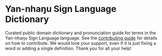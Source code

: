 
# Yan-nhaŋu Sign Language Dictionary

Curated public domain dictionary and pronunciation guide for terms in the Yan-nhaŋu Sign Language language. See the [contributing guide](https://github.com/drumworkteam/term/blob/make/.github/contributing.md) for details on how to contribute. We would love your support, even if it is just fixing a word or adding a single definition. Thank you for all your help!